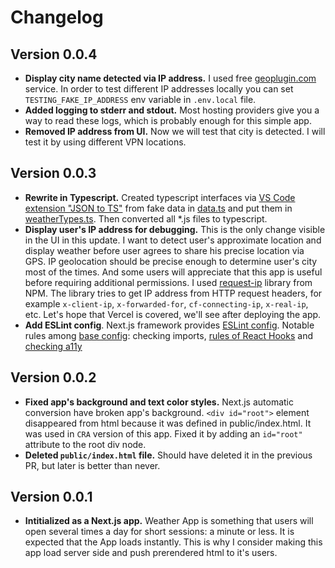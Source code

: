 # Changelog

## Version 0.0.4

- **Display city name detected via IP address.** I used free [geoplugin.com](https://www.geoplugin.com/) service. In order to test different IP addresses locally you can set `TESTING_FAKE_IP_ADDRESS` env variable in `.env.local` file.
- **Added logging to stderr and stdout.** Most hosting providers give you a way to read these logs, which is probably enough for this simple app.
- **Removed IP address from UI.** Now we will test that city is detected. I will test it by using different VPN locations.

## Version 0.0.3

- **Rewrite in Typescript.** Created typescript interfaces via [VS Code extension "JSON to TS"](https://marketplace.visualstudio.com/items?itemName=MariusAlchimavicius.json-to-ts) from fake data in [data.ts](src/data.ts) and put them in [weatherTypes.ts](src/weatherTypes.ts). Then converted all \*.js files to typescript.
- **Display user's IP address for debugging.** This is the only change visible in the UI in this update. I want to detect user's approximate location and display weather before user agrees to share his precise location via GPS. IP geolocation should be precise enough to determine user's city most of the times. And some users will appreciate that this app is useful before requiring additional permissions. I used [request-ip](https://github.com/pbojinov/request-ip/blob/master/src/index.js#L55) library from NPM. The library tries to get IP address from HTTP request headers, for example `x-client-ip`, `x-forwarded-for`, `cf-connecting-ip`, `x-real-ip`, etc. Let's hope that Vercel is covered, we'll see after deploying the app.
- **Add ESLint config**. Next.js framework provides [ESLint config](https://nextjs.org/docs/pages/building-your-application/configuring/eslint). Notable rules among [base config](https://github.com/vercel/next.js/blob/canary/packages/eslint-config-next/index.js): checking imports, [rules of React Hooks](https://react.dev/warnings/invalid-hook-call-warning) and [checking a11y](https://github.com/jsx-eslint/eslint-plugin-jsx-a11y#readme)

## Version 0.0.2

- **Fixed app's background and text color styles.** Next.js automatic conversion have broken app's background. `<div id="root">` element disappeared from html because it was defined in public/index.html. It was used in `CRA` version of this app. Fixed it by adding an `id="root"` attribute to the root div node.
- **Deleted `public/index.html` file.** Should have deleted it in the previous PR, but later is better than never.

## Version 0.0.1

- **Intitialized as a Next.js app.** Weather App is something that users will open several times a day for short sessions: a minute or less. It is expected that the App loads instantly. This is why I consider making this app load server side and push prerendered html to it's users.
